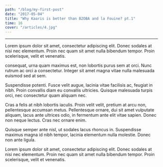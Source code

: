 ```yaml
---
path: "/blog/my-first-post"
date: "2017-05-04"
title: "Why Kaaris is better than B2OBA and la Fouine? pt.1"
time: 16
cover: "/articles/4.jpg"
---
```


---

Lorem ipsum dolor sit amet, consectetur adipiscing elit. Donec sodales at nisi nec elementum. Proin nec quam sit amet nulla bibendum tempor. Proin scelerisque, velit et venenatis.

consequat, urna quam maximus est, non lobortis purus sem at orci. Nunc rutrum ac orci a consectetur. Integer sit amet magna vitae nulla malesuada euismod sed at sem.

Suspendisse potenti. Fusce velit augue, lacinia vitae facilisis ac, feugiat in nibh. Proin convallis diam eu convallis ultricies. Quisque malesuada turpis orci, nec consectetur quam aliquam nec.

Cras a felis at nibh lobortis iaculis. Proin velit velit, pretium at arcu non, pellentesque accumsan metus. Pellentesque ornare, dui sit amet vulputate aliquam, lacus ante ultrices odio, in fermentum ante elit vitae sapien. Donec non neque lectus. Cras nec ornare enim.

Quisque semper ante nisl, ut sodales lacus rhoncus in. Suspendisse maximus magna id nibh tempor, lacinia elementum nulla molestie. Donec non ante ligula.

Lorem ipsum dolor sit amet, consectetur adipiscing elit. Donec sodales at nisi nec elementum. Proin nec quam sit amet nulla bibendum tempor. Proin scelerisque, velit et venenatis.
